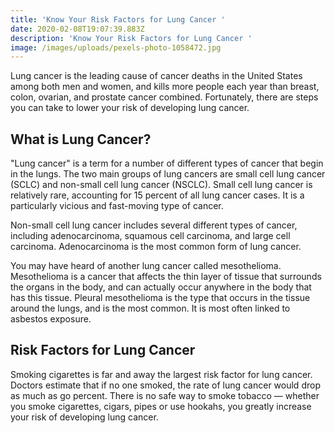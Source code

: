```yaml
---
title: 'Know Your Risk Factors for Lung Cancer '
date: 2020-02-08T19:07:39.883Z
description: 'Know Your Risk Factors for Lung Cancer '
image: /images/uploads/pexels-photo-1058472.jpg
---
```

Lung cancer is the leading cause of cancer deaths in the United States among both men and women, and kills more people each year than breast, colon, ovarian, and prostate cancer combined. Fortunately, there are steps you can take to lower your risk of developing lung cancer. 

## What is Lung Cancer? 

"Lung cancer" is a term for a number of different types of cancer that begin in the lungs. The two main groups of lung cancers are small cell lung cancer (SCLC) and non-small cell lung cancer (NSCLC). Small cell lung cancer is relatively rare, accounting for 15 percent of all lung cancer cases. It is a particularly vicious and fast-moving type of cancer. 

Non-small cell lung cancer includes several different types of cancer, including adenocarcinoma, squamous cell carcinoma, and large cell carcinoma. Adenocarcinoma is the most common form of lung cancer. 

You may have heard of another lung cancer called mesothelioma. Mesothelioma is a cancer that affects the thin layer of tissue that surrounds the organs in the body, and can actually occur anywhere in the body that has this tissue. Pleural mesothelioma is the type that occurs in the tissue around the lungs, and is the most common. It is most often linked to asbestos exposure. 

## Risk Factors for Lung Cancer 

Smoking cigarettes is far and away the largest risk factor for lung cancer. Doctors estimate that if no one smoked, the rate of lung cancer would drop as much as go percent. There is no safe way to smoke tobacco — whether you smoke cigarettes, cigars, pipes or use hookahs, you greatly increase your risk of developing lung cancer.
